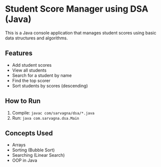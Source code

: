 # Student Score Manager using DSA (Java)

This is a Java console application that manages student scores using basic data structures and algorithms.

## Features
- Add student scores
- View all students
- Search for a student by name
- Find the top scorer
- Sort students by scores (descending)

## How to Run
1. Compile: `javac com/sarvagna/dsa/*.java`
2. Run: `java com.sarvagna.dsa.Main`

## Concepts Used
- Arrays
- Sorting (Bubble Sort)
- Searching (Linear Search)
- OOP in Java
